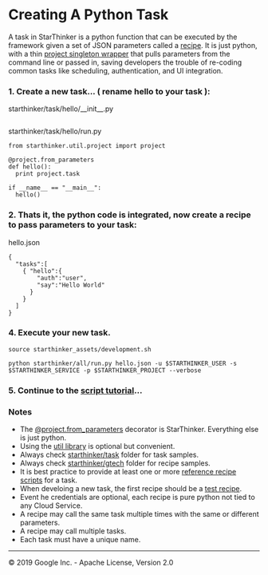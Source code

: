 # Creating A Python Task

A task in StarThinker is a python function that can be executed by the framework given a set of JSON parameters called a [recipe](recipe.md).
It is just python, with a thin [project singleton wrapper](../starthinker/util/project/__init__.py)  that pulls parameters from the command line or passed in, saving developers
the trouble of re-coding common tasks like scheduling, authentication, and UI integration.

### 1. Create a new task... ( rename hello to your task ):
starthinker/task/hello/\_\_init\_\_.py
```
```
starthinker/task/hello/run.py
```
from starthinker.util.project import project

@project.from_parameters
def hello():
  print project.task

if __name__ == "__main__":
  hello()
```

### 2. Thats it, the python code is integrated, now create a recipe to pass parameters to  your task:
hello.json
```
{
  "tasks":[
    { "hello":{
        "auth":"user",
        "say":"Hello World"
      }
    }
  ]
}
```
### 4. Execute your new task.
```
source starthinker_assets/development.sh
```
```
python starthinker/all/run.py hello.json -u $STARTHINKER_USER -s $STARTHINKER_SERVICE -p $STARTHINKER_PROJECT --verbose
```

### 5. Continue to the [script  tutorial](recipe.md)...

### Notes

- The [@project.from_parameters](../starthinker/util/project/__init__.py)  decorator is StarThinker.  Everything else is just python.
- Using the [util library](../starthinker/util/) is optional but convenient. 
- Always check [starthinker/task](../starthinker/task/) folder for task samples.
- Always check [starthinker/gtech](../starthinker/gtech/) folder for recipe samples.
- It is best practice to provide at least one or more [reference recipe scripts](recipe.md) for a task.
- When develoing a new task, the first recipe should be a [test recipe](testing.md).
- Event he credentials are optional, each recipe is pure python not tied to any Cloud Service.
- A recipe may call the same task multiple times with the same or different parameters.
- A recipe may call multiple tasks.
- Each task must have a unique name.

---
&copy; 2019 Google Inc. - Apache License, Version 2.0
